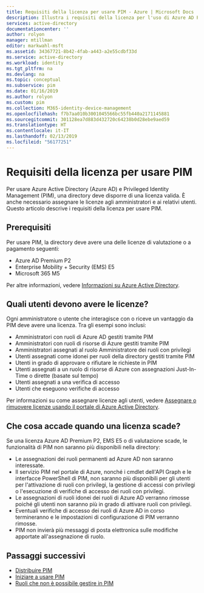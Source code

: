 ```yaml
---
title: Requisiti della licenza per usare PIM - Azure | Microsoft Docs
description: Illustra i requisiti della licenza per l'uso di Azure AD Privileged Identity Management (PIM).
services: active-directory
documentationcenter: ''
author: rolyon
manager: mtillman
editor: markwahl-msft
ms.assetid: 34367721-8b42-4fab-a443-a2e55cdbf33d
ms.service: active-directory
ms.workload: identity
ms.tgt_pltfrm: na
ms.devlang: na
ms.topic: conceptual
ms.subservice: pim
ms.date: 01/16/2019
ms.author: rolyon
ms.custom: pim
ms.collection: M365-identity-device-management
ms.openlocfilehash: f7b7aa010b3001045566bc55fb440a2171145881
ms.sourcegitcommit: 301128ea7d883d432720c64238b0d28ebe9aed59
ms.translationtype: HT
ms.contentlocale: it-IT
ms.lasthandoff: 02/13/2019
ms.locfileid: "56177251"
---
```

# <a name="license-requirements-to-use-pim"></a>Requisiti della licenza per usare PIM

Per usare Azure Active Directory (Azure AD) e Privileged Identity Management (PIM), una directory deve disporre di una licenza valida. È anche necessario assegnare le licenze agli amministratori e ai relativi utenti. Questo articolo descrive i requisiti della licenza per usare PIM.

## <a name="prerequisites"></a>Prerequisiti

Per usare PIM, la directory deve avere una delle licenze di valutazione o a pagamento seguenti:

- Azure AD Premium P2
- Enterprise Mobility + Security (EMS) E5
- Microsoft 365 M5

Per altre informazioni, vedere [Informazioni su Azure Active Directory](../fundamentals/active-directory-whatis.md).

## <a name="which-users-must-have-licenses"></a>Quali utenti devono avere le licenze?

Ogni amministratore o utente che interagisce con o riceve un vantaggio da PIM deve avere una licenza. Tra gli esempi sono inclusi:

- Amministratori con ruoli di Azure AD gestiti tramite PIM
- Amministratori con ruoli di risorse di Azure gestiti tramite PIM
- Amministratori assegnati al ruolo Amministratore dei ruoli con privilegi
- Utenti assegnati come idonei per ruoli della directory gestiti tramite PIM
- Utenti in grado di approvare o rifiutare le richieste in PIM
- Utenti assegnati a un ruolo di risorse di Azure con assegnazioni Just-In-Time o dirette (basate sul tempo)  
- Utenti assegnati a una verifica di accesso
- Utenti che eseguono verifiche di accesso

Per informazioni su come assegnare licenze agli utenti, vedere [Assegnare o rimuovere licenze usando il portale di Azure Active Directory](../fundamentals/license-users-groups.md).

## <a name="what-happens-when-a-license-expires"></a>Che cosa accade quando una licenza scade?

Se una licenza Azure AD Premium P2, EMS E5 o di valutazione scade, le funzionalità di PIM non saranno più disponibili nella directory:

- Le assegnazioni dei ruoli permanenti ad Azure AD non saranno interessate.
- Il servizio PIM nel portale di Azure, nonché i cmdlet dell'API Graph e le interfacce PowerShell di PIM, non saranno più disponibili per gli utenti per l'attivazione di ruoli con privilegi, la gestione di accessi con privilegi o l'esecuzione di verifiche di accesso dei ruoli con privilegi.
- Le assegnazioni di ruoli idonei dei ruoli di Azure AD verranno rimosse poiché gli utenti non saranno più in grado di attivare ruoli con privilegi.
- Eventuali verifiche di accesso dei ruoli di Azure AD in corso termineranno e le impostazioni di configurazione di PIM verranno rimosse.
- PIM non invierà più messaggi di posta elettronica sulle modifiche apportate all'assegnazione di ruolo.

## <a name="next-steps"></a>Passaggi successivi

- [Distribuire PIM](pim-deployment-plan.md)
- [Iniziare a usare PIM](pim-getting-started.md)
- [Ruoli che non è possibile gestire in PIM](pim-roles.md)
